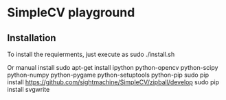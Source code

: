 SimpleCV playground
=====

## Installation

To install the requierments, just execute as sudo 
	./install.sh

Or manual install 
	sudo apt-get install ipython python-opencv python-scipy python-numpy python-pygame python-setuptools python-pip
	sudo pip install https://github.com/sightmachine/SimpleCV/zipball/develop
	sudo pip install svgwrite
